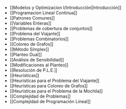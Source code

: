 - [[Modelos y Optimizacion I/Introducción|Introducción]]
- [[Programacion Lineal Continua]]
- [[Patrones Comunes]]
- [[Variables Enteras]]
- [[Problemas de cobertura de conjuntos]]
- [[Problema del Viajante]]
- [[Problemas Combinatorios]]
- [[Coloreo de Grafos]]
- [[Método Símplex]]
- [[Planteo Dual]]
- [[Análisis de Sensibilidad]]
- [[Modificaciones al Planteo]]
- [[Resolución de P.L.E.]]
- [[Heurísticas]]
- [[Heuristícas para el Problema del Viajante]]
- [[Heurísticas para Coloreo de Grafos]]
- [[Heurísticas para el Problema de la Mochila]]
- [[Complejidad de Problemas]]
- [[Complejidad de Programación Líneal]]
